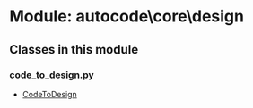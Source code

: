 # Module: autocode\core\design

## Classes in this module

### code_to_design.py
- [CodeToDesign](code_to_design_class.md#codetodesign)

